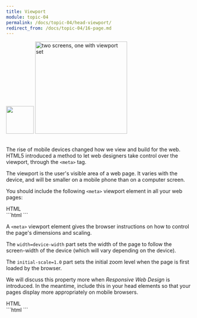 ```yaml
---
title: Viewport
module: topic-04
permalink: /docs/topic-04/head-viewport/
redirect_from: /docs/topic-04/16-page.md
---
```


<img src="./../../../img/arrow-divider.svg" style="width: 75px; border: none; margin: 0px 0 20px 0" />

<img src="../img/meta-viewport.png" alt="two screens, one with viewport set" style="width: 250px; margin: auto;" />

The rise of mobile devices changed how we view and build for the web. HTML5 introduced a method to let web designers take control over the viewport, through the `<meta>` tag.

The viewport is the user's visible area of a web page. It varies with the device, and will be smaller on a mobile phone than on a computer screen.

You should include the following `<meta>` viewport element in all your web pages:

<div id="code-heading">HTML</div>
```html
<meta name="viewport" content="width=device-width, initial-scale=1.0">
```

A `<meta>` viewport element gives the browser instructions on how to control the page's dimensions and scaling.

The `width=device-width` part sets the width of the page to follow the screen-width of the device (which will vary depending on the device).

The `initial-scale=1.0` part sets the initial zoom level when the page is first loaded by the browser.

We will discuss this property more when _Responsive Web Design_ is introduced. In the meantime, include this in your head elements so that your pages display more appropriately on mobile browsers.

<div id="code-heading">HTML</div>
```html
<!DOCTYPE html>
<html>
  <head>
    <meta charset="UTF-8">
    <meta name="description" content="Head Elements in HTML">
    <meta name="author" content="Justine Evans">
    <meta name="viewport" content="width=device-width, initial-scale=1.0">
  </head>

</html>
```
